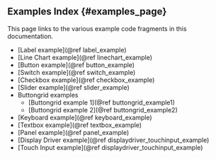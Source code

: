 ## Examples Index {#examples_page}

This page links to the various example code fragments in this documentation.

 - [Label example](@ref label_example)
 - [Line Chart example](@ref linechart_example)
 - [Button example](@ref button_example)
 - [Switch example](@ref switch_example)
 - [Checkbox example](@ref checkbox_example)
 - [Slider example](@ref slider_example)
 - Buttongrid examples
    - [Buttongrid example 1](@ref buttongrid_example1)
    - [Buttongrid example 2](@ref buttongrid_example2)
 - [Keyboard example](@ref keyboard_example)
 - [Textbox example](@ref textbox_example)
 - [Panel example](@ref panel_example)
 - [Display Driver example](@ref displaydriver_touchinput_example)
 - [Touch Input example](@ref displaydriver_touchinput_example)

